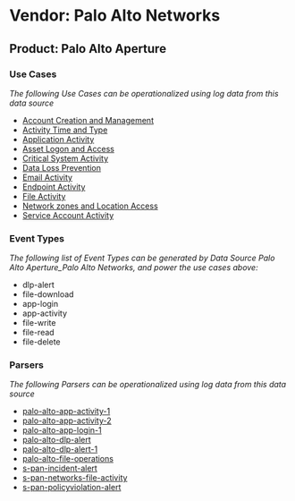 Vendor: Palo Alto Networks
==========================
Product: Palo Alto Aperture
---------------------------

### Use Cases

_The following Use Cases can be operationalized using log data from this data source_

* [Account Creation and Management](../UseCases/usecase_account_creation_and_management.md)
* [Activity Time  and Type](../UseCases/usecase_activity_time__and_type.md)
* [Application Activity](../UseCases/usecase_application_activity.md)
* [Asset Logon and Access](../UseCases/usecase_asset_logon_and_access.md)
* [Critical System Activity](../UseCases/usecase_critical_system_activity.md)
* [Data Loss Prevention](../UseCases/usecase_data_loss_prevention.md)
* [Email Activity](../UseCases/usecase_email_activity.md)
* [Endpoint Activity](../UseCases/usecase_endpoint_activity.md)
* [File Activity](../UseCases/usecase_file_activity.md)
* [Network zones and Location Access](../UseCases/usecase_network_zones_and_location_access.md)
* [Service Account Activity](../UseCases/usecase_service_account_activity.md)


### Event Types

_The following list of Event Types can be generated by Data Source Palo Alto Aperture_Palo Alto Networks, and power the use cases above:_

- dlp-alert
- file-download
- app-login
- app-activity
- file-write
- file-read
- file-delete


### Parsers

_The following Parsers can be operationalized using log data from this data source_

* [palo-alto-app-activity-1](../Parsers/parserContent_palo-alto-app-activity-1.md)
* [palo-alto-app-activity-2](../Parsers/parserContent_palo-alto-app-activity-2.md)
* [palo-alto-app-login-1](../Parsers/parserContent_palo-alto-app-login-1.md)
* [palo-alto-dlp-alert](../Parsers/parserContent_palo-alto-dlp-alert.md)
* [palo-alto-dlp-alert-1](../Parsers/parserContent_palo-alto-dlp-alert-1.md)
* [palo-alto-file-operations](../Parsers/parserContent_palo-alto-file-operations.md)
* [s-pan-incident-alert](../Parsers/parserContent_s-pan-incident-alert.md)
* [s-pan-networks-file-activity](../Parsers/parserContent_s-pan-networks-file-activity.md)
* [s-pan-policyviolation-alert](../Parsers/parserContent_s-pan-policyviolation-alert.md)
